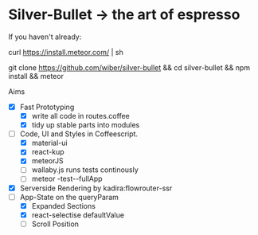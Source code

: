 # Silver-Bullet -> the art of espresso

If you haven't already:

curl https://install.meteor.com/ | sh

git clone https://github.com/wiber/silver-bullet && cd silver-bullet && npm install && meteor

Aims
- [x] Fast Prototyping
  - [x] write all code in routes.coffee
  - [x] tidy up stable parts into modules
- [ ] Code, UI and Styles in Coffeescript.
  - [x] material-ui
  - [x] react-kup
  - [x] meteorJS
  - [ ] wallaby.js runs tests continously
  - [ ] meteor -test--fullApp
- [x] Serverside Rendering by kadira:flowrouter-ssr
- [ ] App-State on the queryParam
  - [x] Expanded Sections
  - [x] react-selectise defaultValue
  - [ ] Scroll Position
